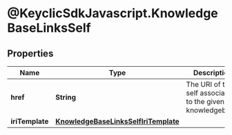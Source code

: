 # @KeyclicSdkJavascript.KnowledgeBaseLinksSelf

## Properties
Name | Type | Description | Notes
------------ | ------------- | ------------- | -------------
**href** | **String** | The URI of the self associated to the given knowledgebase. | [optional] 
**iriTemplate** | [**KnowledgeBaseLinksSelfIriTemplate**](KnowledgeBaseLinksSelfIriTemplate.md) |  | [optional] 


